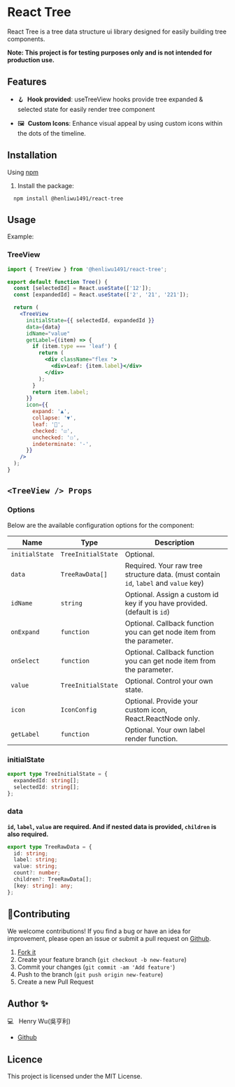 # React Tree

React Tree is a tree data structure ui library designed for easily building tree components.

<!-- [Demo](https://stackblitz.com/edit/react-beautiful-timeline?file=src%2FApp.tsx) -->

**Note: This project is for testing purposes only and is not intended for production use.**

## Features

- 🪝&nbsp; **Hook provided**: useTreeView hooks provide tree expanded & selected state for easily render tree component

- 🖼️&nbsp; **Custom Icons**: Enhance visual appeal by using custom icons within the dots of the timeline.

## Installation

Using [npm](https://npmjs.com/)

1. Install the package:

```
  npm install @henliwu1491/react-tree
```

## Usage

Example:

### TreeView

```jsx
import { TreeView } from '@henliwu1491/react-tree';

export default function Tree() {
  const [selectedId] = React.useState(['12']);
  const [expandedId] = React.useState(['2', '21', '221']);

  return (
    <TreeView
      initialState={{ selectedId, expandedId }}
      data={data}
      idName="value"
      getLabel={(item) => {
        if (item.type === 'leaf') {
          return (
            <div className="flex ">
              <div>Leaf: {item.label}</div>
            </div>
          );
        }
        return item.label;
      }}
      icon={{
        expand: '▲',
        collapse: '▼',
        leaf: '🌱',
        checked: '☑',
        unchecked: '☐',
        indeterminate: '-',
      }}
    />
  );
}
```

## `<TreeView /> Props`

### Options

Below are the available configuration options for the component:

| Name           | Type               | Description                                                                          |
| -------------- | ------------------ | ------------------------------------------------------------------------------------ |
| `initialState` | `TreeInitialState` | Optional.                                                                            |
| `data`         | `TreeRawData[]`    | Required. Your raw tree structure data. (must contain `id`, `label` and `value` key) |
| `idName`       | `string`           | Optional. Assign a custom id key if you have provided. (default is `id`)             |
| `onExpand`     | `function`         | Optional. Callback function you can get node item from the parameter.                |
| `onSelect`     | `function`         | Optional. Callback function you can get node item from the parameter.                |
| `value`        | `TreeInitialState` | Optional. Control your own state.                                                    |
| `icon`         | `IconConfig`       | Optional. Provide your custom icon, React.ReactNode only.                            |
| `getLabel`     | `function`         | Optional. Your own label render function.                                            |

### initialState

```ts
export type TreeInitialState = {
  expandedId: string[];
  selectedId: string[];
};
```

### data

**`id`, `label`, `value` are required. And if nested data is provided, `children` is also required.**

```ts
export type TreeRawData = {
  id: string;
  label: string;
  value: string;
  count?: number;
  children?: TreeRawData[];
  [key: string]: any;
};
```

## 🤝Contributing

We welcome contributions! If you find a bug or have an idea for improvement, please open an issue or submit a pull request on [Github](https://github.com/henry-wu-1130/react-tree-node).

1. [Fork it](https://github.com/mevlutcantuna/react-beautiful-timeline/fork)
2. Create your feature branch (`git checkout -b new-feature`)
3. Commit your changes (`git commit -am 'Add feature'`)
4. Push to the branch (`git push origin new-feature`)
5. Create a new Pull Request

## Author ✨

💻 &nbsp; Henry Wu(吳亨利)

<!-- - [LinkedIn](https://linkedin.com/in/mevlutcantuna) -->

- [Github](https://github.com/henry-wu-1130)

## Licence

This project is licensed under the MIT License.
